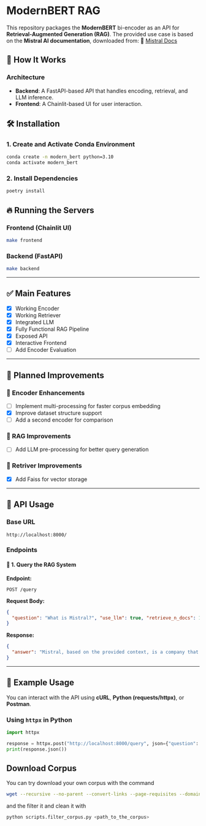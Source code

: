 # **ModernBERT RAG**

This repository packages the **ModernBERT** bi-encoder as an API for **Retrieval-Augmented Generation (RAG)**.
The provided use case is based on the **Mistral AI documentation**, downloaded from:
🔗 [Mistral Docs](https://docs.mistral.ai)

## 🚀 **How It Works**

### **Architecture**
- **Backend**: A FastAPI-based API that handles encoding, retrieval, and LLM inference.
- **Frontend**: A Chainlit-based UI for user interaction.

## 🛠️ **Installation**

### **1. Create and Activate Conda Environment**
```sh
conda create -n modern_bert python=3.10
conda activate modern_bert
```

### **2. Install Dependencies**
```sh
poetry install
```

## 🔥 **Running the Servers**

### **Frontend (Chainlit UI)**
```sh
make frontend
```

### **Backend (FastAPI)**
```sh
make backend
```

---

## ✅ **Main Features**
- [x] Working Encoder
- [x] Working Retriever
- [x] Integrated LLM
- [x] Fully Functional RAG Pipeline
- [x] Exposed API
- [x] Interactive Frontend
- [ ] Add Encoder Evaluation

---

## 🔄 **Planned Improvements**

### **🔹 Encoder Enhancements**
- [ ] Implement multi-processing for faster corpus embedding
- [x] Improve dataset structure support
- [ ] Add a second encoder for comparison

### **🔹 RAG Improvements**
- [ ] Add LLM pre-processing for better query generation

### **🔹 Retriver Improvements**
- [x] Add Faiss for vector storage

---

## 📡 **API Usage**

### **Base URL**
```
http://localhost:8000/
```

### **Endpoints**

#### 🔹 **1. Query the RAG System**
**Endpoint:**
```http
POST /query
```
**Request Body:**
```json
{
  "question": "What is Mistral?", "use_llm": true, "retrieve_n_docs": 1
}
```
**Response:**
```json
{
  "answer": "Mistral, based on the provided context, is a company that develops and releases various models, including text and image understanding models, open-source models, and a math model. It also offers APIs for text generation, vision analysis, code generation, embeddings, function calling, fine-tuning, JSON mode, and guardrailing."
}
```

---

## 🎯 **Example Usage**
You can interact with the API using **cURL**, **Python (requests/httpx)**, or **Postman**.

### **Using `httpx` in Python**
```python
import httpx

response = httpx.post("http://localhost:8000/query", json={"question": "What is ModernBERT?"})
print(response.json())
```
## Download Corpus
You can try download your own corpus with the command

```sh
wget --recursive --no-parent --convert-links --page-requisites --domains docs.mistral.ai https://docs.mistral.ai
```

and the filter it and clean it with
```sh
python scripts.filter_corpus.py <path_to_the_corpus>
```
